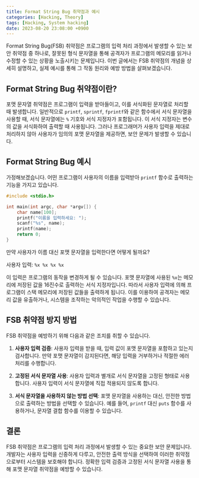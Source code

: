 ```yaml
---
title: Format String Bug 취약점과 예시
categories: [Hacking, Theory]
tags: [Hacking, System hacking]
date: 2023-08-20 23:08:00 +0900
---
```

Format String Bug(FSB) 취약점은 프로그램의 입력 처리 과정에서 발생할 수 있는 보안 취약점 중 하나로, 잘못된 형식 문자열을 통해 공격자가 프로그램의 메모리를 읽거나 수정할 수 있는 상황을 노출시키는 문제입니다. 이번 글에서는 FSB 취약점의 개념을 상세히 설명하고, 실제 예시를 통해 그 작동 원리와 예방 방법을 살펴보겠습니다.

## Format String Bug 취약점이란?

포맷 문자열 취약점은 프로그램이 입력을 받아들이고, 이를 서식화된 문자열로 처리할 때 발생합니다. 일반적으로 `printf`, `sprintf`, `fprintf`와 같은 함수에서 서식 문자열을 사용할 때, 서식 문자열에는 `%` 기호와 서식 지정자가 포함됩니다. 이 서식 지정자는 변수의 값을 서식화하여 출력할 때 사용됩니다. 그러나 프로그래머가 사용자 입력을 제대로 처리하지 않아 사용자가 임의의 포맷 문자열을 제공하면, 보안 문제가 발생할 수 있습니다.

## Format String Bug 예시

가정해보겠습니다. 어떤 프로그램이 사용자의 이름을 입력받아 `printf` 함수로 출력하는 기능을 가지고 있습니다.

```c
#include <stdio.h>

int main(int argc, char *argv[]) {
    char name[100];
    printf("이름을 입력하세요: ");
    scanf("%s", name);
    printf(name);
    return 0;
}
```

만약 사용자가 이름 대신 포맷 문자열을 입력한다면 어떻게 될까요?

사용자 입력: `%x %x %x %x`

이 입력은 프로그램의 동작을 변경하게 될 수 있습니다. 포맷 문자열에 사용된 `%x`는 메모리에 저장된 값을 16진수로 출력하는 서식 지정자입니다. 따라서 사용자 입력에 의해 프로그램이 스택 메모리에 저장된 값들을 출력하게 됩니다. 이를 이용하여 공격자는 메모리 값을 유출하거나, 시스템을 조작하는 악의적인 작업을 수행할 수 있습니다.

## FSB 취약점 방지 방법

FSB 취약점을 예방하기 위해 다음과 같은 조치를 취할 수 있습니다.

1. **사용자 입력 검증**: 사용자 입력을 받을 때, 입력 값이 포맷 문자열을 포함하고 있는지 검사합니다. 만약 포맷 문자열이 감지된다면, 해당 입력을 거부하거나 적절한 에러 처리를 수행합니다.

2. **고정된 서식 문자열 사용**: 사용자 입력과 별개로 서식 문자열을 고정된 형태로 사용합니다. 사용자 입력이 서식 문자열에 직접 적용되지 않도록 합니다.

3. **서식 문자열을 사용하지 않는 방법 선택**: 포맷 문자열을 사용하는 대신, 안전한 방법으로 출력하는 방법을 선택할 수 있습니다. 예를 들어, `printf` 대신 `puts` 함수를 사용하거나, 문자열 결합 함수를 이용할 수 있습니다.

## 결론

FSB 취약점은 프로그램의 입력 처리 과정에서 발생할 수 있는 중요한 보안 문제입니다. 개발자는 사용자 입력을 신중하게 다루고, 안전한 출력 방식을 선택하여 이러한 취약점으로부터 시스템을 보호해야 합니다. 정확한 입력 검증과 고정된 서식 문자열 사용을 통해 포맷 문자열 취약점을 예방할 수 있습니다.
